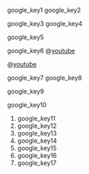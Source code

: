 google_key1
google_key2

 
 
google_key3
google_key4

 
google_key5


google_key6
@[youtube](Quk88piD8PM)

@[youtube](6kFyvovDNl8)


google_key7
google_key8


google_key9


google_key10


1. google_key11
2. google_key12
3. google_key13
4. google_key14
5. google_key15
6. google_key16
7. google_key17
